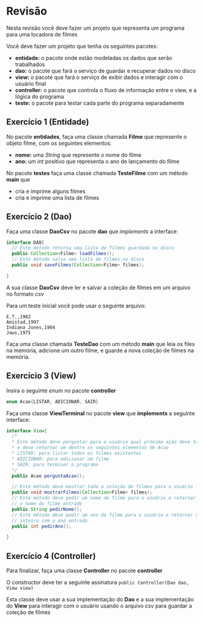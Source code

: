 # Revisão

Nesta revisão você deve fazer um projeto que representa um programa para uma locadora de filmes

Você deve fazer um projeto que tenha os seguintes pacotes:

* **entidade:** o pacote onde estão modeladas os dados que serão trabalhados
* **dao:** o pacote que fará o serviço de guardar e recuperar dados no disco
* **view:** o pacote que fará o serviço de exibir dados e interagir com o usuário final
* **controller:** o pacote que controla o fluxo de informação entre o view, e a lógica do programa
* **teste:** o pacote para testar cada parte do programa separadamente


## Exercício 1 (Entidade)

No pacote **entidades**, faça uma classe chamada **Filme** que represente o objeto filme, com os seguintes elementos:
* **nome:** uma *String* que represente o nome do filme
* **ano:** um *int* positivo que representa o ano de lançamento do filme

No pacote **testes** faça uma classe chamada **TesteFilme** com um método **main** que
* cria e imprime alguns filmes
* cria e imprime uma lista de filmes


## Exercício 2 (Dao)

Faça uma classe **DaoCsv** no pacote **dao** que *implements* a interface:

```java
interface DAO{
  // Este método retorna uma lista de filmes guardada no disco
  public Collection<Filme> loadFilmes();
  // Este método salva uma lista de filmes no disco
  public void saveFilmes(Collection<Filme> filmes);

}
```

A sua classe **DaoCsv** deve ler e salvar a coleção de filmes em um arquivo no formato *csv*

Para um teste inicial você pode usar o seguinte arquivo:

```csv
E.T.,1982
Amistad,1997
Indiana Jones,1984
Jaws,1975
```

Faça uma classe chamada **TesteDao** com um método **main** que leia os files na memória, adicione um outro filme, e guarde a nova coleção de filmes na memória.


## Exercício 3 (View)

Insira o seguinte *enum* no pacote **controller**

```java
enum Acao{LISTAR, ADICIONAR, SAIR}
```

Faça uma classe **ViewTerminal** no pacote **view** que **implements** a seguinte interface:

```java
interface View{
  /*
  * Este método deve perguntar para o usuário qual próxima ação deve tomar
  * e deve retornar um dentre os seguintes elementos de Acao
  * LISTAR: para listar todos os filmes existentes
  * ADICIONAR: para adicionar um filme
  * SAIR: para terminar o programa
  */
  public Acao perguntaAcao();

  // Este método deve mostrar toda a coleção de filmes para o usuário
  public void mostrarFilmes(Collection<Filme> filmes);
  // Este método deve pedir um nome de filme para o usuário e retornar
  // o nome do filme entrado
  public String pedirNome();
  // Este método deve pedir um ano de filme para o usuário e retornar um
  // inteiro com o ano entrado
  public int pedirAno();

}
```


## Exercício 4 (Controller)

Para finalizar, faça uma classe **Controller** no pacote **controller**

O constructor deve ter a seguinte assinatura `public Controller(Dao dao, View view)`

Esta classe deve usar a sua implementação do **Dao** e a sua implementação do **View** para
interagir com o usuário usando o arquivo csv para guardar a coleção de filmes
